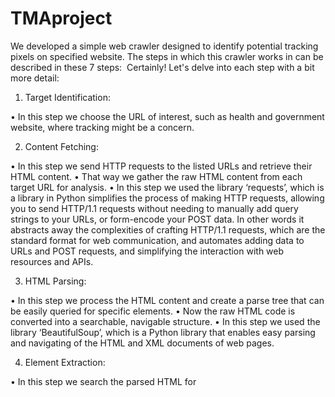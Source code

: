 # TMAproject

We developed a simple web crawler designed to identify potential tracking pixels on specified website. The steps in which this crawler works in can be described in these 7 steps:  Certainly! Let's delve into each step with a bit more detail:

1. Target Identification:

• In this step we choose the URL of interest, such as health and government website, where tracking might be a concern.

2. Content Fetching:

• In this step we send HTTP requests to the listed URLs and retrieve their HTML content.
• That way we gather the raw HTML content from each target URL for analysis.
• In this step we used the library ‘requests’, which is a library in Python simplifies the process
of making HTTP requests, allowing you to send HTTP/1.1 requests without needing to manually add query strings to your URLs, or form-encode your POST data. In other words it abstracts away the complexities of crafting HTTP/1.1 requests, which are the standard format for web communication, and automates adding data to URLs and POST requests, and simplifying the interaction with web resources and APIs.

3. HTML Parsing:

• In this step we process the HTML content and create a parse tree that can be easily queried
for specific elements.
• Now the raw HTML code is converted into a searchable, navigable structure.
• In this step we used the library ‘BeautifulSoup’, which is a Python library that enables easy
parsing and navigating of the HTML and XML documents of web pages.

4. Element Extraction:

• In this step we search the parsed HTML for <script> and <img> tags with certain attributes that indicate a potential for tracking - in our simple implementation we look for the attribute <src>.
• This way we can identify elements within the HTML that are commonly used for tracking, like small images and external scripts.
• We also used ‘BeautifulSoup’ library for this step.

5. Domain Analysis:

• Here we analyze the domains of the URLs found in script sources and image sources to identify third-party requests.
• In this way we can determine if the resources are hosted on the website's domain (first- party) or a different one (third-party).
• Here we used the module ‘urllib.parse’ from the Python standard library which is used to Analyze and compare the URLs.

6. JavaScript Execution:

• In this step we go a little further, and we use a browser automation tool to render JavaScript
on the page and then search for tracking pixels.
• Since many tracking pixels are loaded dynamically with JavaScript, this step might be
crucial to detect these types of methods.
• We used the library ‘Selenium’ for implementing this step, which is a powerful tool for
automating web browsers, enabling developers to programmatically interact with webpages
by simulating user actions.
• In this step, the crawler uses Selenium to mimic a browser, capturing tracking pixels that are
dynamically added by JavaScript after the initial page load. Selenium opens a browser, navigates to the URL, and waits for JavaScript to execute, including Asynchronous JavaScript and XML (AJAX) calls, a web development technique used to create asynchronous web applications, allowing for content updates on a web page without reloading the entire page. It then accesses the browser's DOM Document Object Model, a programming interface for web documents that represents the page structure as a tree of objects, which can be manipulated with languages like JavaScript.
• In this approach more advance tracking methods can be uncovered.

7. Reporting:

• Now in the final step we organize the data that we have collected in the previous steps. • Basically we compile the results into a CSV file.
• Here we used the CSV library to create and modify the CSV file.
